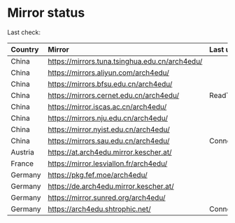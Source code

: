 <script src="./time.js"></script>
# Mirror status
Last check: <script type="text/javascript">localize(1751394926.012657);</script>

|Country|Mirror|Last update|
|:------|:-----|:----------|
|China|https://mirrors.tuna.tsinghua.edu.cn/arch4edu/|<script type="text/javascript">localize(1751352594);</script>|
|China|https://mirrors.aliyun.com/arch4edu/|<script type="text/javascript">localize(1751352594);</script>|
|China|https://mirrors.bfsu.edu.cn/arch4edu/|<script type="text/javascript">localize(1751352594);</script>|
|China|https://mirrors.cernet.edu.cn/arch4edu/|ReadTimeout|
|China|https://mirror.iscas.ac.cn/arch4edu/|<script type="text/javascript">localize(1750574662);</script>|
|China|https://mirrors.nju.edu.cn/arch4edu/|<script type="text/javascript">localize(1751266314);</script>|
|China|https://mirror.nyist.edu.cn/arch4edu/|<script type="text/javascript">localize(1751352594);</script>|
|China|https://mirrors.sau.edu.cn/arch4edu/|ConnectionError|
|Austria|https://at.arch4edu.mirror.kescher.at/|<script type="text/javascript">localize(1751352594);</script>|
|France|https://mirror.lesviallon.fr/arch4edu/|<script type="text/javascript">localize(1751352594);</script>|
|Germany|https://pkg.fef.moe/arch4edu/|<script type="text/javascript">localize(1751352594);</script>|
|Germany|https://de.arch4edu.mirror.kescher.at/|<script type="text/javascript">localize(1751352594);</script>|
|Germany|https://mirror.sunred.org/arch4edu/|<script type="text/javascript">localize(1751352594);</script>|
|Germany|https://arch4edu.shtrophic.net/|ConnectionError|

<script src="./tablefilter/tablefilter.js"></script>
<script src="./table.js"></script>